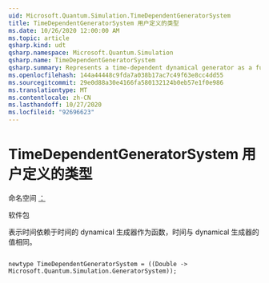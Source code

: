 ```yaml
---
uid: Microsoft.Quantum.Simulation.TimeDependentGeneratorSystem
title: TimeDependentGeneratorSystem 用户定义的类型
ms.date: 10/26/2020 12:00:00 AM
ms.topic: article
qsharp.kind: udt
qsharp.namespace: Microsoft.Quantum.Simulation
qsharp.name: TimeDependentGeneratorSystem
qsharp.summary: Represents a time-dependent dynamical generator as a function from time to the value of the dynamical generator at that time.
ms.openlocfilehash: 144a44448c9fda7a038b17ac7c49f63e8cc4dd55
ms.sourcegitcommit: 29e0d88a30e4166fa580132124b0eb57e1f0e986
ms.translationtype: MT
ms.contentlocale: zh-CN
ms.lasthandoff: 10/27/2020
ms.locfileid: "92696623"
---
```

# <a name="timedependentgeneratorsystem-user-defined-type"></a>TimeDependentGeneratorSystem 用户定义的类型

命名空间 [：](xref:Microsoft.Quantum.Simulation)

软件包 [](https://nuget.org/packages/)


表示时间依赖于时间的 dynamical 生成器作为函数，时间与 dynamical 生成器的值相同。

```qsharp

newtype TimeDependentGeneratorSystem = ((Double -> Microsoft.Quantum.Simulation.GeneratorSystem));
```

